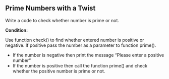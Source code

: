 ## Prime Numbers with a Twist

Write a code to check whether number is prime or not. 

**Condition:** 

Use function check() to find whether entered number is positive or negative.
If positive pass the number as a parameter to function prime().
- If the number is negative then print the message “Please enter a positive number”
- If the number is positive then call the function prime() and check whether the positive number is prime or not.
